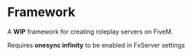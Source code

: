 # Framework
A <b>WIP</b> framework for creating roleplay servers on FiveM.

Requires <b>onesync infinity</b> to be enabled in FxServer settings
